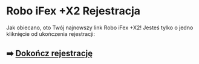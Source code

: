 # Robo iFex +X2 Rejestracja

Jak obiecano, oto Twój najnowszy link Robo iFex +X2! Jesteś tylko o jedno kliknięcie od ukończenia rejestracji:

## ➡️ [Dokończ rejestrację](#REF!)